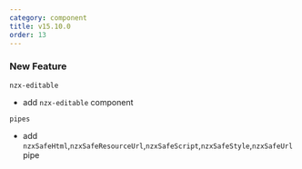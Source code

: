 ```yaml
---
category: component
title: v15.10.0
order: 13
---
```


### New Feature

`nzx-editable`

- add `nzx-editable` component

`pipes`

- add `nzxSafeHtml`,`nzxSafeResourceUrl`,`nzxSafeScript`,`nzxSafeStyle`,`nzxSafeUrl`pipe
